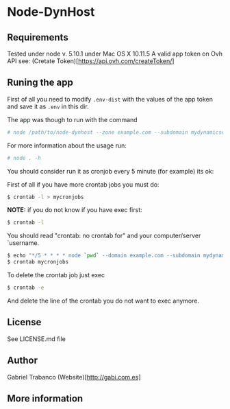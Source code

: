 # Node-DynHost

## Requirements

Tested under node v. 5.10.1 under Mac OS X 10.11.5
A valid app token on Ovh API see: (Cretate Token)[https://api.ovh.com/createToken/]

## Runing the app

First of all you need to modify `.env-dist` with the values of the app token and save it as `.env` in this dir.

The app was though to run with the command
```bash
# node /path/to/node-dynhost --zone example.com --subdomain mydynamicserver
```

For more information about the usage run:
```bash
# node . -h
```

You should consider run it as cronjob every 5 minute (for example) its ok:

First of all if you have more crontab jobs you must do:
```bash
$ crontab -l > mycronjobs
```

**NOTE:** if you do not know if you have exec first:
```bash
$ crontab -l
```

You should read "crontab: no crontab for" and your computer/server `username.

```bash
$ echo "*/5 * * * * node `pwd` --domain example.com --subdomain mydynamicserver" >> mycronjobs
$ crontab mycronjobs
```

To delete the crontab job just exec
```bash
$ crontab -e
```
And delete the line of the crontab you do not want to exec anymore.

## License

See LICENSE.md file

## Author

Gabriel Trabanco
(Website)[http://gabi.com.es]

## More information
